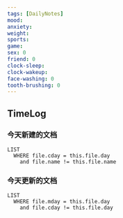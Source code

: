 ```yaml
---
tags: [DailyNotes]
mood: 
anxiety: 
weight:
sports: 
game:
sex: 0
friend: 0
clock-sleep:
clock-wakeup:
face-washing: 0
tooth-brushing: 0
---
```


## TimeLog


### 今天新建的文档
```dataview
LIST 
  WHERE file.cday = this.file.day
    and file.name != this.file.name
```

### 今天更新的文档
```dataview
LIST
  WHERE file.mday = this.file.day
    and file.cday != this.file.day
```
